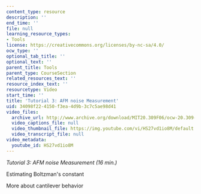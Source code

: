 ```yaml
---
content_type: resource
description: ''
end_time: ''
file: null
learning_resource_types:
- Tools
license: https://creativecommons.org/licenses/by-nc-sa/4.0/
ocw_type: ''
optional_tab_title: ''
optional_text: ''
parent_title: Tools
parent_type: CourseSection
related_resources_text: ''
resource_index_text: ''
resourcetype: Video
start_time: ''
title: 'Tutorial 3: AFM noise Measurement'
uid: 34098f22-4150-f3ea-4d9b-3c7c5ae98d41
video_files:
  archive_url: http://www.archive.org/download/MIT20.309F06/ocw-20.309-2007-07-13-tutorial_300k.mp4
  video_captions_file: null
  video_thumbnail_file: https://img.youtube.com/vi/HS27vd1io8M/default.jpg
  video_transcript_file: null
video_metadata:
  youtube_id: HS27vd1io8M
---
```


_Tutorial 3: AFM noise Measurement (16 min.)_

Estimating Boltzman's constant

More about cantilever behavior

